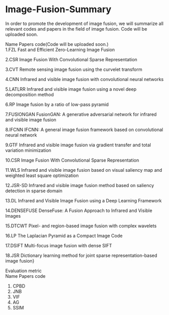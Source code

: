 # Image-Fusion-Summary
In order to promote the development of image fusion, we will summarize all relevant codes and papers in the field of image fusion. Code will be uploaded soon.

Name          Papers                                                           code(Code will be uploaded soon.)      
1.FZL         Fast and Efficient Zero-Learning Image Fusion

2.CSR         Image Fusion With Convolutional Sparse Representation

3.CVT         Remote sensing image fusion using the curvelet transform

4.CNN         Infrared and visible image fusion with convolutional neural networks

5.LATLRR      Infrared and visible image fusion using a novel deep decomposition method

6.RP          Image fusion by a ratio of low-pass pyramid

7.FUSIONGAN   FusionGAN: A generative adversarial network for infrared and visible image fusion

8.IFCNN       IFCNN: A general image fusion framework based on convolutional neural network

9.GTF         Infrared and visible image fusion via gradient transfer and total variation minimization

10.CSR        Image Fusion With Convolutional Sparse Representation

11.WLS        Infrared and visible image fusion based on visual saliency map and weighted least square optimization

12.JSR-SD     Infrared and visible image fusion method based on saliency detection in sparse domain

13.DL         Infrared and Visible Image Fusion using a Deep Learning Framework

14.DENSEFUSE  DenseFuse: A Fusion Approach to Infrared and Visible Images

15.DTCWT      Pixel- and region-based image fusion with complex wavelets

16.LP         The Laplacian Pyramid as a Compact Image Code

17.DSIFT      Multi-focus image fusion with dense SIFT

18.JSR        Dictionary learning method for joint sparse representation-based image fusion}

Evaluation metric   
Name          Papers         code
1. CPBD
2. JNB
3. VIF
4. AG
5. SSIM

